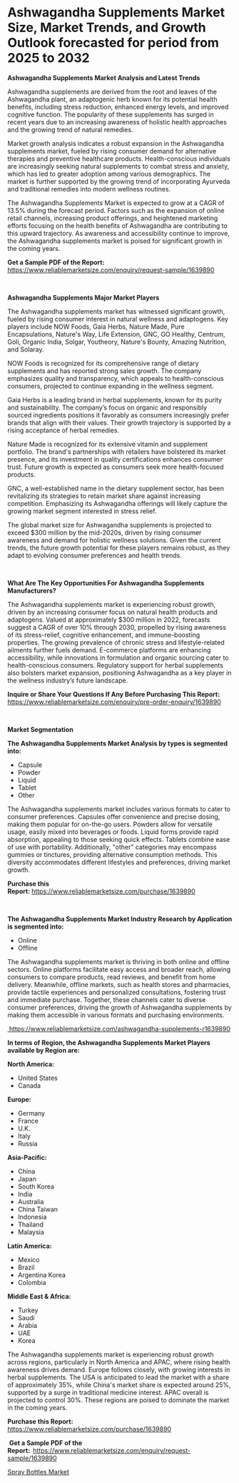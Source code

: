 <p><h1>Ashwagandha Supplements Market Size, Market Trends, and Growth Outlook forecasted for period from 2025 to 2032</h1></p><p><strong>Ashwagandha Supplements Market Analysis and Latest Trends</strong></p>
<p><p>Ashwagandha supplements are derived from the root and leaves of the Ashwagandha plant, an adaptogenic herb known for its potential health benefits, including stress reduction, enhanced energy levels, and improved cognitive function. The popularity of these supplements has surged in recent years due to an increasing awareness of holistic health approaches and the growing trend of natural remedies.</p><p>Market growth analysis indicates a robust expansion in the Ashwagandha supplements market, fueled by rising consumer demand for alternative therapies and preventive healthcare products. Health-conscious individuals are increasingly seeking natural supplements to combat stress and anxiety, which has led to greater adoption among various demographics. The market is further supported by the growing trend of incorporating Ayurveda and traditional remedies into modern wellness routines.</p><p>The Ashwagandha Supplements Market is expected to grow at a CAGR of 13.5% during the forecast period. Factors such as the expansion of online retail channels, increasing product offerings, and heightened marketing efforts focusing on the health benefits of Ashwagandha are contributing to this upward trajectory. As awareness and accessibility continue to improve, the Ashwagandha supplements market is poised for significant growth in the coming years.</p></p>
<p><strong>Get a Sample PDF of the Report:&nbsp;</strong> <a href="https://www.reliablemarketsize.com/enquiry/request-sample/1639890?utm_campaign=2233&utm_medium=2&utm_source=Github&utm_content=ia&utm_term=06022025&utm_id=ashwagandha-supplements">https://www.reliablemarketsize.com/enquiry/request-sample/1639890</a></p>
<p>&nbsp;</p>
<p><strong>Ashwagandha Supplements Major Market Players</strong></p>
<p><p>The Ashwagandha supplements market has witnessed significant growth, fueled by rising consumer interest in natural wellness and adaptogens. Key players include NOW Foods, Gaia Herbs, Nature Made, Pure Encapsulations, Nature's Way, Life Extension, GNC, GO Healthy, Centrum, Goli, Organic India, Solgar, Youtheory, Nature's Bounty, Amazing Nutrition, and Solaray.</p><p>NOW Foods is recognized for its comprehensive range of dietary supplements and has reported strong sales growth. The company emphasizes quality and transparency, which appeals to health-conscious consumers, projected to continue expanding in the wellness segment.</p><p>Gaia Herbs is a leading brand in herbal supplements, known for its purity and sustainability. The company’s focus on organic and responsibly sourced ingredients positions it favorably as consumers increasingly prefer brands that align with their values. Their growth trajectory is supported by a rising acceptance of herbal remedies.</p><p>Nature Made is recognized for its extensive vitamin and supplement portfolio. The brand's partnerships with retailers have bolstered its market presence, and its investment in quality certifications enhances consumer trust. Future growth is expected as consumers seek more health-focused products.</p><p>GNC, a well-established name in the dietary supplement sector, has been revitalizing its strategies to retain market share against increasing competition. Emphasizing its Ashwagandha offerings will likely capture the growing market segment interested in stress relief.</p><p>The global market size for Ashwagandha supplements is projected to exceed $300 million by the mid-2020s, driven by rising consumer awareness and demand for holistic wellness solutions. Given the current trends, the future growth potential for these players remains robust, as they adapt to evolving consumer preferences and health trends.</p></p>
<p>&nbsp;</p>
<p><strong>What Are The Key Opportunities For Ashwagandha Supplements Manufacturers?</strong></p>
<p><p>The Ashwagandha supplements market is experiencing robust growth, driven by an increasing consumer focus on natural health products and adaptogens. Valued at approximately $300 million in 2022, forecasts suggest a CAGR of over 10% through 2030, propelled by rising awareness of its stress-relief, cognitive enhancement, and immune-boosting properties. The growing prevalence of chronic stress and lifestyle-related ailments further fuels demand. E-commerce platforms are enhancing accessibility, while innovations in formulation and organic sourcing cater to health-conscious consumers. Regulatory support for herbal supplements also bolsters market expansion, positioning Ashwagandha as a key player in the wellness industry’s future landscape.</p></p>
<p><strong>Inquire or Share Your Questions If Any Before Purchasing This Report:</strong> <a href="https://www.reliablemarketsize.com/enquiry/pre-order-enquiry/1639890?utm_campaign=2233&utm_medium=2&utm_source=Github&utm_content=ia&utm_term=06022025&utm_id=ashwagandha-supplements">https://www.reliablemarketsize.com/enquiry/pre-order-enquiry/1639890</a></p>
<p>&nbsp;</p>
<p><strong>Market Segmentation</strong></p>
<p><strong>The Ashwagandha Supplements Market Analysis by types is segmented into:</strong></p>
<p><ul><li>Capsule</li><li>Powder</li><li>Liquid</li><li>Tablet</li><li>Other</li></ul></p>
<p><p>The Ashwagandha supplements market includes various formats to cater to consumer preferences. Capsules offer convenience and precise dosing, making them popular for on-the-go users. Powders allow for versatile usage, easily mixed into beverages or foods. Liquid forms provide rapid absorption, appealing to those seeking quick effects. Tablets combine ease of use with portability. Additionally, "other" categories may encompass gummies or tinctures, providing alternative consumption methods. This diversity accommodates different lifestyles and preferences, driving market growth.</p></p>
<p><strong>Purchase this Report:&nbsp;</strong><a href="https://www.reliablemarketsize.com/purchase/1639890?utm_campaign=2233&utm_medium=2&utm_source=Github&utm_content=ia&utm_term=06022025&utm_id=ashwagandha-supplements">https://www.reliablemarketsize.com/purchase/1639890</a></p>
<p>&nbsp;</p>
<p><strong>The Ashwagandha Supplements Market Industry Research by Application is segmented into:</strong></p>
<p><ul><li>Online</li><li>Offline</li></ul></p>
<p><p>The Ashwagandha supplements market is thriving in both online and offline sectors. Online platforms facilitate easy access and broader reach, allowing consumers to compare products, read reviews, and benefit from home delivery. Meanwhile, offline markets, such as health stores and pharmacies, provide tactile experiences and personalized consultations, fostering trust and immediate purchase. Together, these channels cater to diverse consumer preferences, driving the growth of Ashwagandha supplements by making them accessible in various formats and purchasing environments.</p></p>
<p><a href="https://www.reliablemarketsize.com/ashwagandha-supplements-r1639890?utm_campaign=2233&utm_medium=2&utm_source=Github&utm_content=ia&utm_term=06022025&utm_id=ashwagandha-supplements">&nbsp;https://www.reliablemarketsize.com/ashwagandha-supplements-r1639890</a></p>
<p><strong>In terms of Region, the Ashwagandha Supplements Market Players available by Region are:</strong></p>
<p>
    <p> <strong> North America: </strong>
        <ul>
            <li>United States</li>
            <li>Canada</li>
        </ul>
        </p> 
    <p> <strong> Europe: </strong>
        <ul>
            <li>Germany</li>
            <li>France</li>
            <li>U.K.</li>
            <li>Italy</li>
            <li>Russia</li>
        </ul>
        </p> 
    <p> <strong> Asia-Pacific: </strong>
        <ul>
            <li>China</li>
            <li>Japan</li>
            <li>South Korea</li>
            <li>India</li>
            <li>Australia</li>
            <li>China Taiwan</li>
            <li>Indonesia</li>
            <li>Thailand</li>
            <li>Malaysia</li>
        </ul>
        </p> 
    <p> <strong> Latin America: </strong>
        <ul>
            <li>Mexico</li>
            <li>Brazil</li>
            <li>Argentina Korea</li>
            <li>Colombia</li>
        </ul>
        </p> 
    <p> <strong> Middle East & Africa: </strong>
        <ul>
            <li>Turkey</li>
            <li>Saudi</li>
            <li>Arabia</li>
            <li>UAE</li>
            <li>Korea</li>
        </ul>
    </p>
    </p>
<p><p>The Ashwagandha supplements market is experiencing robust growth across regions, particularly in North America and APAC, where rising health awareness drives demand. Europe follows closely, with growing interests in herbal supplements. The USA is anticipated to lead the market with a share of approximately 35%, while China's market share is expected around 25%, supported by a surge in traditional medicine interest. APAC overall is projected to control 30%. These regions are poised to dominate the market in the coming years.</p></p>
<p><strong>Purchase this Report: </strong><a href="https://www.reliablemarketsize.com/purchase/1639890?utm_campaign=2233&utm_medium=2&utm_source=Github&utm_content=ia&utm_term=06022025&utm_id=ashwagandha-supplements">https://www.reliablemarketsize.com/purchase/1639890</a></p>
<p>&nbsp;<strong>Get a Sample PDF of the Report:&nbsp;&nbsp;</strong><a href="https://www.reliablemarketsize.com/enquiry/request-sample/1639890?utm_campaign=2233&utm_medium=2&utm_source=Github&utm_content=ia&utm_term=06022025&utm_id=ashwagandha-supplements">https://www.reliablemarketsize.com/enquiry/request-sample/1639890</a></p>
<p><strong></strong></p>
<p><p><a href="https://github.com/kathiestrine5ty/Market-Research-Report-List-1/blob/main/spray-bottles-market.md?utm_campaign=2233&utm_medium=2&utm_source=Github&utm_content=ia&utm_term=06022025&utm_id=ashwagandha-supplements">Spray Bottles Market</a></p></p>